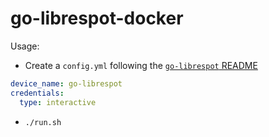# go-librespot-docker
Usage:
+ Create a `config.yml` following the [`go-librespot` README](https://github.com/devgianlu/go-librespot)
```yaml
device_name: go-librespot
credentials:
  type: interactive
```
+ `./run.sh`